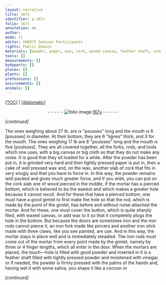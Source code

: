```yaml
---
layout: narrative
title: 167v
identifier: p-167v
folio: 167v
annotation: no
author:
mode: tl
editor: GR8975 Seminar Participants
rights: Public Domain
materials: [powder, paper, wax, cork, waxed canvas, feather shaft, vinegar, saliva]
tools: []
measurements: []
bodyparts: []
places: []
plants: []
professions: []
environments: []
animals: []
---
```


<p><a href="{{ site.baseurl }}/translation/">[TOC]</a> | <a href="{{ site.baseurl }}/texts/p-167v_tc/" target="_blank">[diplomatic]</a></p><div class="folio" align="center">- - - - - <a href="http://gallica.bnf.fr/ark:/12148/btv1b10500001g/f340.image" target="_blank"><img src="https://cu-mkp.github.io/2017-workshop-edition/assets/photo-icon.png" alt="folio image: " style="display:inline-block; margin-bottom:-3px;"/>167v</a> - - - - - </div>  
 
*[continued]*
  
 The ones weighing about 27 lb. are ix "pousses" long and the mouth is 6 [pousses] in diameter. At their bottom, they are 6 "lignes" thick, and 3 for the mouth. The ones weighing 17 lb are 8 "poulsses" long and the mouth is five [poulsses]. They are all covered together, all the forks, rods, and tools which one uses, with a big canvas or big cloth so that they do not make any noise. It is good that they sit loaded for a while. After the <span class="m">powder</span> has been put in, it is grinded very hard and then tightly pressed <span class="m">paper</span> is put in, then a cake of well pressed <span class="m">wax</span> and, on the <span class="m">wax</span>, another slab of <span class="m">cork</span> that fits in very snugly and that you have to force in. In this way, the <span class="m">powder</span> remains well packed and gives much greater force, and if you wish, you can put on the <span class="m">cork</span> slab one of wood pierced in the middle, if the mortar has a pierced bottom, which is believed to be the easiest and which makes a greater hole because it cannot recoil. And for these that have a pierced bottom, one must have a good gimlet to first make the hole so that the rod, which is made by the point of the gimlet, has before and without noise attached the mortar. And for these, one must cover the button, which is quite sharply filed, with <span class="m">waxed canvas</span>, or add <span class="m">wax</span> to it so that it completely plugs the hole in the bottom. But because the doors are sometimes iron and the iron rods cannot pierce it, an iron fork made like pincers and another iron stick made with three claws, like you see painted, are use. And in this way, the mortar stays in place well and is immediately steadied. The iron rods must come out of the mortar from every point made by the gimlet, namely by three or 4 finger lengths, which all enter in the door. When the mortars are placed, the touch—hole is filled with good <span class="m">powder</span> and inserted in it is a <span class="m">feather shaft</span> filled with tightly pressed <span class="m">powder</span> and moistened with <span class="m">vinegar</span>, or if needed, the powder is firmly pressed with the palms of the hands and, having wet it with some <span class="m">saliva</span>, you shape it like a cocoon or
 
*[continued]*
 
